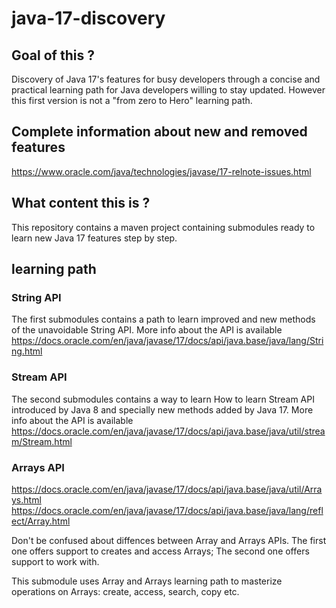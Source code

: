 # java-17-discovery
## Goal of this ?
Discovery of Java 17's features for busy developers through a concise and practical learning path for Java developers willing to stay updated. However this first version is not a "from zero to Hero" learning path.

## Complete information about new and removed features
https://www.oracle.com/java/technologies/javase/17-relnote-issues.html

## What content this is ?
This repository contains a maven project containing submodules ready to learn new Java 17 features step by step.

## learning path

### String API

The first submodules contains a path to learn improved and new methods of the unavoidable String API. More info about the API is available https://docs.oracle.com/en/java/javase/17/docs/api/java.base/java/lang/String.html

### Stream API

The second submodules contains a way to learn How to learn Stream API introduced by Java 8 and specially new methods added by Java 17. More info about the API is available https://docs.oracle.com/en/java/javase/17/docs/api/java.base/java/util/stream/Stream.html

### Arrays API
https://docs.oracle.com/en/java/javase/17/docs/api/java.base/java/util/Arrays.html
https://docs.oracle.com/en/java/javase/17/docs/api/java.base/java/lang/reflect/Array.html

Don't be confused about diffences between Array and Arrays APIs. The first one offers support to creates and access Arrays; The second one offers support to work with.

This submodule uses Array and Arrays learning path to masterize operations on Arrays: create, access, search, copy etc.



